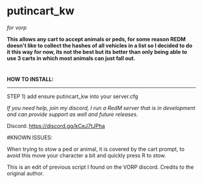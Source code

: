 # putincart_kw
*for vorp*

**This allows any cart to accept animals or peds, for some reason REDM doesn't like to collect the hashes of all vehicles in a list so I decided to do it this way for now, its not the best but its better than only being able to use 3 carts in which most animals can just fall out.**

#
**HOW TO INSTALL:**

---------------------------

STEP 1) add ensure putincart_kw into your server.cfg


*If you need help, join my discord, I run a RedM server that is in development and can provide support as well and future releases.*

Discord: https://discord.gg/kCeJ7tJPha

#KNOWN ISSUES:

When trying to stow a ped or animal, it is covered by the cart prompt, to avoid this move your character a bit and quickly press R to stow.


This is an edit of previous script I found on the VORP discord. Credits to the original author.

